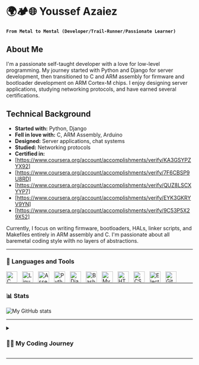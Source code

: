 # 🌍🏕️🌐 Youssef Azaiez

**`From Metal to Mental (Developer/Trail-Runner/Passionate Learner)`**

## About Me
I'm a passionate self-taught developer with a love for low-level programming. My journey started with Python and Django for server development, then transitioned to C and ARM assembly for firmware and bootloader development on ARM Cortex-M chips. I enjoy designing server applications, studying networking protocols, and have earned several certifications.

## Technical Background
- **Started with:** Python, Django
- **Fell in love with:** C, ARM Assembly, Arduino
- **Designed:** Server applications, chat systems
- **Studied:** Networking protocols
- **Certified in:**
- [https://www.coursera.org/account/accomplishments/verify/KA3GSYPZYX92]
- [https://www.coursera.org/account/accomplishments/verify/7F6CBSP9U8RD]
- [https://www.coursera.org/account/accomplishments/verify/QUZ8LSCXYYP7]
- [https://www.coursera.org/account/accomplishments/verify/EYK3GKRYV9YN]
- [https://www.coursera.org/account/accomplishments/verify/9C53P5X29X52]

Currently, I focus on writing firmware, bootloaders, HALs, linker scripts, and Makefiles entirely in ARM assembly and C.
I'm passionate about all baremetal coding style wilth no layers of abstractions.

---

### 🧰 Languages and Tools

<img align="left" alt="C" width="30px" style="padding-right:10px;" src="https://cdn.jsdelivr.net/gh/devicons/devicon/icons/c/c-original.svg" />
<img align="left" alt="Linux" width="30px" style="padding-right:10px;" src="https://cdn.jsdelivr.net/gh/devicons/devicon/icons/linux/linux-original.svg" />
<img align="left" alt="Assembly" width="30px" style="padding-right:10px;" src="https://github.com/anomaly1095/anomaly1095/blob/master/ASM.png" />
<img align="left" alt="Python" width="30px" style="padding-right:10px;" src="https://cdn.jsdelivr.net/gh/devicons/devicon/icons/python/python-plain.svg" />
<img align="left" alt="Django" width="30px" style="padding-right:10px;" src="https://cdn.jsdelivr.net/gh/devicons/devicon/icons/django/django-plain.svg"/>
<img align="left" alt="Bash" width="30px" style="padding-right:10px;" src="https://cdn.jsdelivr.net/gh/devicons/devicon/icons/bash/bash-original.svg" />
<img align="left" alt="MySql" width="30px" style="padding-right:10px;" src="https://cdn.jsdelivr.net/gh/devicons/devicon/icons/mysql/mysql-original-wordmark.svg" />
<img align="left" alt="HTML" width="30px" style="padding-right:10px;" src="https://cdn.jsdelivr.net/gh/devicons/devicon/icons/html5/html5-plain.svg" />
<img align="left" alt="CSS" width="30px" style="padding-right:10px;" src="https://cdn.jsdelivr.net/gh/devicons/devicon/icons/css3/css3-plain.svg" />
<img align="left" alt="Electron" width="30px" style="padding-right:10px;" src="https://cdn.jsdelivr.net/gh/devicons/devicon/icons/electron/electron-original.svg" />
<img align="left" alt="Git" width="30px" style="padding-right:10px;" src="https://cdn.jsdelivr.net/gh/devicons/devicon/icons/git/git-original.svg" />

<br />

---

### 📊 Stats

![My GitHub stats](https://github-readme-stats.vercel.app/api?username=anomaly1095&show_icons=true&bg_color=00000000)

---

<details>
 <summary><h3>👨‍💻 My Coding Journey</h3></summary>
   ## Early Discovery
   My fascination with IT began in college while majoring in management. 

   ## The Python Leap
   I started with Python and Django for web development.

   ## Command Line and Low-Level Marvels
   I then explored C, PowerShell, Linux, and Arduino, diving deep into low-level programming.

   ## Networking and Server Development
   I designed server applications and studied networking protocols using c and unix POSIX APIs, earning certifications along the way.

   ## Current Focus
   I'm now fully dedicated to systems engineering, writing firmware, bootloaders, and HALs in ARM assembly and C.
   https://github.com/anomaly1095/systemZ
</details>

---



